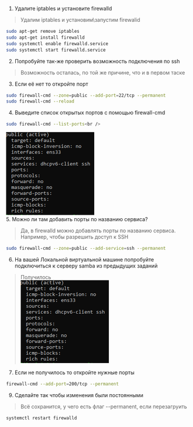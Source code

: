 1. Удалите iptables и установите firewalld
> Удалим iptables и установим\запустим firewalid
```sh
sudo apt-get remove iptables
sudo apt-get install firewalld
sudo systemctl enable firewalld.service
sudo systemctl start firewalld.service
```
2. Попробуйте так-же проверить возможность подключения по ssh
> Возможность осталась, по той же причине, что и в первом таске
3. Если её нет то откройте порт
```sh
sudo firewall-cmd --zone=public --add-port=22/tcp --permanent
sudo firewall-cmd --reload
```
4. Выведите список открытых портов с помощью firewall-cmd
```sh
sudo firewall-cmd --list-ports<br />
```
![alt text](https://github.com/kryfaertop/Tasks_241/blob/my-report/9-Firewall/2.png?raw=true)<br />
5. Можно ли там добавить порты по названию сервиса?
>Да, в firewalld можно добавлять порты по названию сервиса. Например, чтобы разрешить доступ к SSH
```sh
sudo firewall-cmd --zone=public --add-service=ssh --permanent
```
6. На вашей Локальной виртуальной машине попробуйте подключиться к серверу samba из предыдущих заданий
> Получилось<br />
![alt text](https://github.com/kryfaertop/Tasks_241/blob/my-report/9-Firewall/2.png?raw=true)<br />
7. Если не получилось то откройте нужные порты
```sh
firewall-cmd --add-port=200/tcp --permanent
```
9. Сделайте так чтобы изменения были постоянными
> Всё сохранится, у чего есть флаг --permanent, если перезагруить
```sh
systemctl restart firewalld
```

